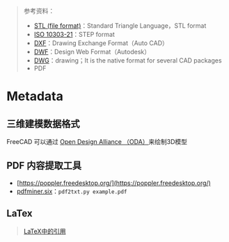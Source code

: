 > 参考资料：
>
> - [STL (file format)](https://en.wikipedia.org/wiki/STL_(file_format))：Standard Triangle Language，STL format
> - [ISO 10303-21](https://en.wikipedia.org/wiki/ISO_10303-21)：STEP format
> - [DXF](https://en.wikipedia.org/wiki/AutoCAD_DXF)：Drawing Exchange Format（Auto CAD）
> - [DWF](https://en.wikipedia.org/wiki/Design_Web_Format)：Design Web Format（Autodesk）
> - [DWG](https://en.wikipedia.org/wiki/.dwg)：drawing；It is the native format for several CAD packages
> - PDF

# Metadata

## 三维建模数据格式

FreeCAD 可以通过 [Open Design Alliance （ODA）](https://en.wikipedia.org/wiki/Open_Design_Alliance)来绘制3D模型



## PDF 内容提取工具

- [https://poppler.freedesktop.org/](https://poppler.freedesktop.org/)
- [pdfminer.six](https://pdfminersix.readthedocs.io/en/latest/#)：`pdf2txt.py example.pdf`



## LaTex

> [LaTeX中的引用](https://blog.csdn.net/MMcheng/article/details/107690851)

